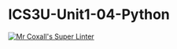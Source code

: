 # ICS3U-Unit1-04-Python

[![Mr Coxall's Super Linter](https://github.com/Tyler-Bell/ICS3U-Unit1-04-Python/workflows/Mr%20Coxall's%20Super%20Linter/badge.svg)](https://github.com/Tyler-Bell/ICS3U-Unit1-04-Python/actions/)

